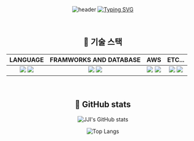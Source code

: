 <div align="center">
  
  ![header](https://capsule-render.vercel.app/api?type=waving&height=200&section=header&text=JJI'S%20GITHUB&fontSize=70)
  [![Typing SVG](https://readme-typing-svg.demolab.com?font=Fira+Code&pause=1000&color=cfcfeb&center=true&width=1000&size=15&lines=안녕하세요,%20백엔드%20개발자를%20목표로%20공부하고%20있는%20손지아입니다.🌱)](https://git.io/typing-svg)

  <br>

  ## 🔭 기술 스택
  | LANGUAGE | FRAMWORKS AND DATABASE | AWS | ETC... |
  | :---: | :---: | :---: | :---: |
  | <img src="https://img.shields.io/badge/Java-007396?style=flat-square&logo=Java&logoColor=white"> <img src="https://img.shields.io/badge/JavaScript-F7DF1E?style=flat-square&logo=JavaScript&logoColor=white"/> | <img src="https://img.shields.io/badge/Spring%20boot-6DB33F?style=flat-square&logo=SpringBoot&logoColor=white"/> <img src="https://img.shields.io/badge/MySQL-4479A1?style=flat-square&logo=MySQL&logoColor=white"/> | <img src="https://img.shields.io/badge/AWS%20RDS-527FFF?style=flat-square&logo=amazonrds&logoColor=white"/> <img src="https://img.shields.io/badge/AWS%20S3-569A31?style=flat-square&logo=amazons3&logoColor=white"/> | <img src="https://img.shields.io/badge/Notion-000000?style=flat-square&logo=notion&logoColor=white"/> <img src="https://img.shields.io/badge/Slack-4A154B?style=flat-square&logo=slack&logoColor=white"/> |

  <br>

  ## 🔭 GitHub stats
  ![JJI's GitHub stats](https://github-readme-stats.vercel.app/api?username=jia-son&show_icons=true&theme=transparent)
  
  ![Top Langs](https://github-readme-stats.vercel.app/api/top-langs/?username=jia-son&layout=compact&theme=dark)
  
</div>

<!--
**jia-son/jia-son** is a ✨ _special_ ✨ repository because its `README.md` (this file) appears on your GitHub profile.

Here are some ideas to get you started:

- 🔭 I’m currently working on ...
- 🌱 I’m currently learning ...
- 👯 I’m looking to collaborate on ...
- 🤔 I’m looking for help with ...
- 💬 Ask me about ...
- 📫 How to reach me: ...
- 😄 Pronouns: ...
- ⚡ Fun fact: ...
-->

